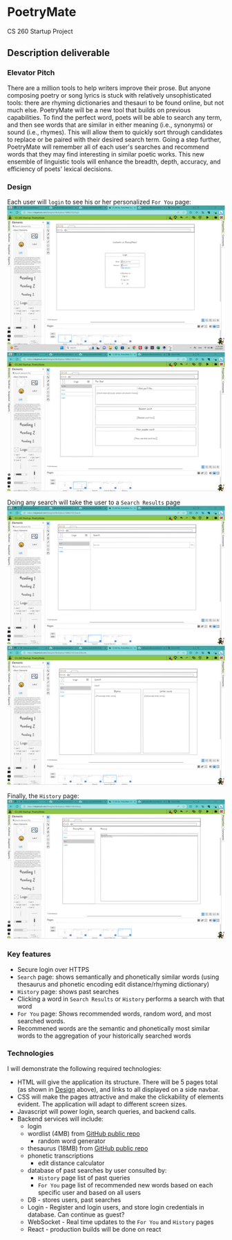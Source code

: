 # PoetryMate
CS 260 Startup Project


## Description deliverable

### Elevator Pitch
There are a million tools to help writers improve their prose. But anyone composing poetry or song lyrics is stuck with relatively unsophisticated tools: there are rhyming dictionaries and thesauri to be found online, but not much else. PoetryMate will be a new tool that builds on previous capabilities. To find the perfect word, poets will be able to search any term, and then see words that are similar in either meaning (i.e., synonyms) or sound (i.e., rhymes). This will allow them to quickly sort through candidates to replace or be paired with their desired search term. Going a step further, PoetryMate will remember all of each user's searches and recommend words that they may find interesting in similar poetic works.  This new ensemble of linguistic tools will enhance the breadth, depth, accuracy, and efficiency of poets' lexical decisions. 

### Design
Each user will `login` to see his or her personalized `For You` page:
![Login](loginDesign.png)
![For You](foryouDesign.png)

Doing any search will take the user to a `Search Results` page
![Search](searchDesign.png)
![Search results](searchresultDesign.png)

Finally, the `History` page:
![History](historyDesign.png)



### Key features
- Secure login over HTTPS
- `Search` page: shows semantically and phonetically similar words (using thesaurus and phonetic encoding edit distance/rhyming dictionary)
- `History` page: shows past searches
- Clicking a word in `Search Results` or `History` performs a search with that word
- `For You` page: Shows recommended words, random word, and most searched words.
- Recommened words are the semantic and phonetically most similar words to the aggregation of your historically searched words



### Technologies
I will demonstrate the following required technologies:
- HTML will give the application its structure. There will be 5 pages total (as shown in [Design](Design) above), and links to all displayed on a side navbar.
- CSS will make the pages attractive and make the clickability of elements evident. The application will adapt to different screen sizes.
- Javascript will power login, search queries, and backend calls.
- Backend services will include:
  - login
  - wordlist (4MB) from [GitHub public repo](https://github.com/dwyl/english-words/blob/master/words_alpha.txt)
    - random word generator
  - thesaurus (18MB)  from [GitHub public repo](https://github.com/zaibacu/thesaurus/blob/master/en_thesaurus.jsonl)
  - phonetic transcriptions 
    - edit distance calculator
  - database of past searches by user consulted by:
    - `History` page list of past queries
    - `For You` page list of recommended new words based on each specific user and based on all users
  - DB - stores users, past searches
  - Login - Register and login users, and store login credentials in database. Can continue as guest?
  - WebSocket - Real time updates to the `For You` and `History` pages
  - React - production builds will be done on react
